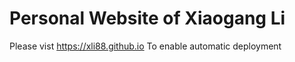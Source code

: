 # Personal Website of Xiaogang Li
Please vist https://xli88.github.io
To enable automatic deployment
